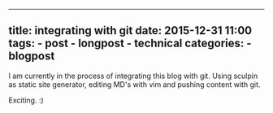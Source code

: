 
---
title: integrating with git
date: 2015-12-31 11:00
tags:
    	- post
	- longpost
	- technical
categories:
	- blogpost
---

I am currently in the process of integrating this blog with git.
Using sculpin as static site generator, editing MD's with vim and pushing content with git.

Exciting. :)
